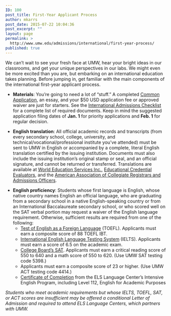 ```yaml
---
ID: 100
post_title: First-Year Applicant Process
author: mkarrs
post_date: 2015-07-22 10:04:36
post_excerpt: ""
layout: page
permalink: >
  http://www.umw.edu/admissions/international/first-year-process/
published: true
---
```

We can’t wait to see your fresh face at UMW, hear your bright ideas in our classrooms, and get your unique perspectives in our labs. We might even be more excited than you are, but embarking on an international education takes planning. Before jumping in, get familiar with the main components of the international first-year applicant process.
<ul>
 	<li><strong>Materials</strong>: You’re going to need a lot of “stuff.” A completed <a href="https://www.commonapp.org/">Common Application</a>, an essay, and your $50 USD application fee or approved waiver are just for starters. See the <a href="/admissions/international/international-checklist/">International Admissions Checklist</a> for a complete list of required documents. Keep in mind the suggested application filing dates of <strong>Jan.</strong><strong> 1</strong> for priority applications and <strong>Feb. 1</strong> for regular decision.</li>
</ul>
<ul>
 	<li><strong>English translation</strong>: All official academic records and transcripts (from every secondary school, college, university, and technical/vocational/professional institute you’ve attended) must be sent to UMW in English or accompanied by a complete, literal English translation certified by the issuing institution. Documents must also include the issuing institution’s original stamp or seal, and an official signature, and cannot be returned or transferred. Translations are available at <a href="http://www.wes.org/">World Education Services Inc.</a>, <a href="https://www.ece.org/">Educational Credential Evaluators</a>, and the <a href="http://www.aacrao.org/">American Association of Collegiate Registrars and Admissions Officers</a>.</li>
</ul>
<ul>
 	<li><strong>English proficiency</strong>: Students whose first language is English, whose native country names English an official language, who are graduating from a secondary school in a native English-speaking country or from an International Baccalaureate secondary school, or who scored well on the SAT verbal portion may request a waiver of the English language requirement. Otherwise, sufficient results are required from one of the following:
<ul>
 	<li><a href="https://www.ets.org/toefl">Test of English as a Foreign Language</a> (TOEFL). Applicants must earn a composite score of 88 TOEFL IBT.</li>
 	<li><a href="http://www.ielts.org/">International English Language Testing System</a> (IELTS). Applicants must earn a score of 6.5 on the academic exam.</li>
 	<li><a href="https://sat.collegeboard.org/home">College Board’s SAT</a>. Applicants must earn a critical reading score of 550 to 640 and a math score of 550 to 620. (Use UMW SAT testing code 5398.)</li>
 	<li>Applicants must earn a composite score of 23 or higher. (Use UMW ACT testing code 4414.)</li>
 	<li><a href="http://www.els.edu/en/EnglishPrograms/Program?prgm=EAP-GeneralEnglish-academic-english">Certificate of Completion</a> from the ELS Language Center’s Intensive English Program, including Level 112, English for Academic Purposes</li>
</ul>
</li>
</ul>
<em>Students who meet academic requirements but whose IELTS, TOEFL, SAT, or ACT scores are insufficient may be offered a conditional Letter of Admission and required to attend ELS Language Centers, which partners with UMW.</em>